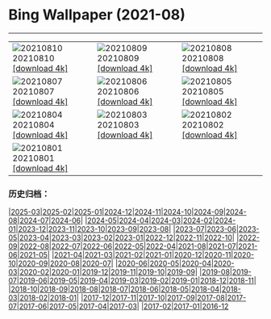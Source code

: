 # Bing Wallpaper (2021-08)
**************

<table><tr><td><img src="https://www.bing.com/th?id=OHR.ArtsandIndustries_EN-US9282950585_1920x1080.jpg" alt="20210810"> 20210810 <a href="https://www.bing.com/th?id=OHR.ArtsandIndustries_EN-US9282950585_UHD.jpg">[download 4k]</a></td><td><img src="https://www.bing.com/th?id=OHR.MineBay_EN-US9163715590_1920x1080.jpg" alt="20210809"> 20210809 <a href="https://www.bing.com/th?id=OHR.MineBay_EN-US9163715590_UHD.jpg">[download 4k]</a></td><td><img src="https://www.bing.com/th?id=OHR.QuayBridge_EN-US9006727077_1920x1080.jpg" alt="20210808"> 20210808 <a href="https://www.bing.com/th?id=OHR.QuayBridge_EN-US9006727077_UHD.jpg">[download 4k]</a></td></tr><tr><td><img src="https://www.bing.com/th?id=OHR.SaltCones_EN-US8727302779_1920x1080.jpg" alt="20210807"> 20210807 <a href="https://www.bing.com/th?id=OHR.SaltCones_EN-US8727302779_UHD.jpg">[download 4k]</a></td><td><img src="https://www.bing.com/th?id=OHR.SalisburyCrags_EN-US5552613401_1920x1080.jpg" alt="20210806"> 20210806 <a href="https://www.bing.com/th?id=OHR.SalisburyCrags_EN-US5552613401_UHD.jpg">[download 4k]</a></td><td><img src="https://www.bing.com/th?id=OHR.SkyPool_EN-US8327769804_1920x1080.jpg" alt="20210805"> 20210805 <a href="https://www.bing.com/th?id=OHR.SkyPool_EN-US8327769804_UHD.jpg">[download 4k]</a></td></tr><tr><td><img src="https://www.bing.com/th?id=OHR.Neofelis_EN-US8038280591_1920x1080.jpg" alt="20210804"> 20210804 <a href="https://www.bing.com/th?id=OHR.Neofelis_EN-US8038280591_UHD.jpg">[download 4k]</a></td><td><img src="https://www.bing.com/th?id=OHR.WachsenburgCastle_EN-US0450745616_1920x1080.jpg" alt="20210803"> 20210803 <a href="https://www.bing.com/th?id=OHR.WachsenburgCastle_EN-US0450745616_UHD.jpg">[download 4k]</a></td><td><img src="https://www.bing.com/th?id=OHR.UpperCathedral_EN-US7580471789_1920x1080.jpg" alt="20210802"> 20210802 <a href="https://www.bing.com/th?id=OHR.UpperCathedral_EN-US7580471789_UHD.jpg">[download 4k]</a></td></tr><tr><td><img src="https://www.bing.com/th?id=OHR.LammasDay_EN-US7320561829_1920x1080.jpg" alt="20210801"> 20210801 <a href="https://www.bing.com/th?id=OHR.LammasDay_EN-US7320561829_UHD.jpg">[download 4k]</a></td><td></td><td></td></tr></table>

### 历史归档：

|[2025-03](/../2025-03/2025-03.md)|[2025-02](/../2025-02/2025-02.md)|[2025-01](/../2025-01/2025-01.md)|[2024-12](/../2024-12/2024-12.md)|[2024-11](/../2024-11/2024-11.md)|[2024-10](/../2024-10/2024-10.md)|[2024-09](/../2024-09/2024-09.md)|[2024-08](/../2024-08/2024-08.md)|[2024-07](/../2024-07/2024-07.md)|[2024-06](/../2024-06/2024-06.md)|
|[2024-05](/../2024-05/2024-05.md)|[2024-04](/../2024-04/2024-04.md)|[2024-03](/../2024-03/2024-03.md)|[2024-02](/../2024-02/2024-02.md)|[2024-01](/../2024-01/2024-01.md)|[2023-12](/../2023-12/2023-12.md)|[2023-11](/../2023-11/2023-11.md)|[2023-10](/../2023-10/2023-10.md)|[2023-09](/../2023-09/2023-09.md)|[2023-08](/../2023-08/2023-08.md)|
|[2023-07](/../2023-07/2023-07.md)|[2023-06](/../2023-06/2023-06.md)|[2023-05](/../2023-05/2023-05.md)|[2023-04](/../2023-04/2023-04.md)|[2023-03](/../2023-03/2023-03.md)|[2023-02](/../2023-02/2023-02.md)|[2023-01](/../2023-01/2023-01.md)|[2022-12](/../2022-12/2022-12.md)|[2022-11](/../2022-11/2022-11.md)|[2022-10](/../2022-10/2022-10.md)|
|[2022-09](/../2022-09/2022-09.md)|[2022-08](/../2022-08/2022-08.md)|[2022-07](/../2022-07/2022-07.md)|[2022-06](/../2022-06/2022-06.md)|[2022-05](/../2022-05/2022-05.md)|[2022-04](/../2022-04/2022-04.md)|[2021-08](/2021-08.md)|[2021-07](/../2021-07/2021-07.md)|[2021-06](/../2021-06/2021-06.md)|[2021-05](/../2021-05/2021-05.md)|
|[2021-04](/../2021-04/2021-04.md)|[2021-03](/../2021-03/2021-03.md)|[2021-02](/../2021-02/2021-02.md)|[2021-01](/../2021-01/2021-01.md)|[2020-12](/../2020-12/2020-12.md)|[2020-11](/../2020-11/2020-11.md)|[2020-10](/../2020-10/2020-10.md)|[2020-09](/../2020-09/2020-09.md)|[2020-08](/../2020-08/2020-08.md)|[2020-07](/../2020-07/2020-07.md)|
|[2020-06](/../2020-06/2020-06.md)|[2020-05](/../2020-05/2020-05.md)|[2020-04](/../2020-04/2020-04.md)|[2020-03](/../2020-03/2020-03.md)|[2020-02](/../2020-02/2020-02.md)|[2020-01](/../2020-01/2020-01.md)|[2019-12](/../2019-12/2019-12.md)|[2019-11](/../2019-11/2019-11.md)|[2019-10](/../2019-10/2019-10.md)|[2019-09](/../2019-09/2019-09.md)|
|[2019-08](/../2019-08/2019-08.md)|[2019-07](/../2019-07/2019-07.md)|[2019-06](/../2019-06/2019-06.md)|[2019-05](/../2019-05/2019-05.md)|[2019-04](/../2019-04/2019-04.md)|[2019-03](/../2019-03/2019-03.md)|[2019-02](/../2019-02/2019-02.md)|[2019-01](/../2019-01/2019-01.md)|[2018-12](/../2018-12/2018-12.md)|[2018-11](/../2018-11/2018-11.md)|
|[2018-10](/../2018-10/2018-10.md)|[2018-09](/../2018-09/2018-09.md)|[2018-08](/../2018-08/2018-08.md)|[2018-07](/../2018-07/2018-07.md)|[2018-06](/../2018-06/2018-06.md)|[2018-05](/../2018-05/2018-05.md)|[2018-04](/../2018-04/2018-04.md)|[2018-03](/../2018-03/2018-03.md)|[2018-02](/../2018-02/2018-02.md)|[2018-01](/../2018-01/2018-01.md)|
|[2017-12](/../2017-12/2017-12.md)|[2017-11](/../2017-11/2017-11.md)|[2017-10](/../2017-10/2017-10.md)|[2017-09](/../2017-09/2017-09.md)|[2017-08](/../2017-08/2017-08.md)|[2017-07](/../2017-07/2017-07.md)|[2017-06](/../2017-06/2017-06.md)|[2017-05](/../2017-05/2017-05.md)|[2017-04](/../2017-04/2017-04.md)|[2017-03](/../2017-03/2017-03.md)|
|[2017-02](/../2017-02/2017-02.md)|[2017-01](/../2017-01/2017-01.md)|[2016-12](/../2016-12/2016-12.md)